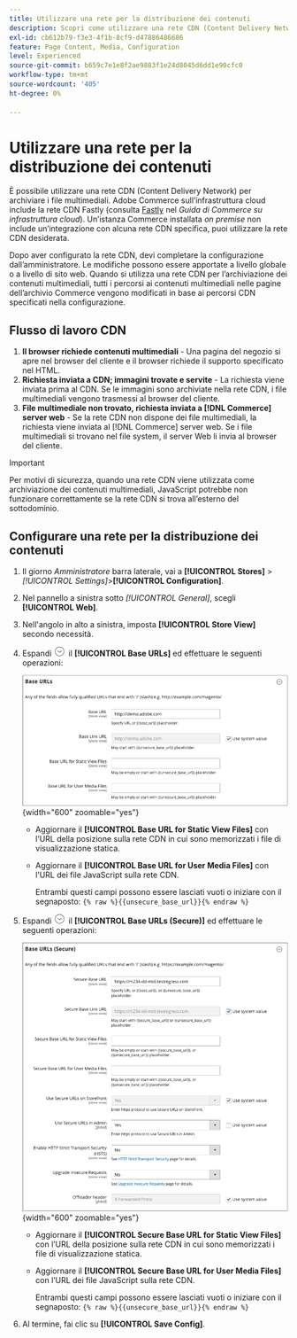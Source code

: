 ```yaml
---
title: Utilizzare una rete per la distribuzione dei contenuti
description: Scopri come utilizzare una rete CDN (Content Delivery Network) per archiviare i file multimediali.
exl-id: cb612b79-f3e3-4f1b-8cf9-d47886486686
feature: Page Content, Media, Configuration
level: Experienced
source-git-commit: b659c7e1e8f2ae9883f1e24d8045d6dd1e90cfc0
workflow-type: tm+mt
source-wordcount: '405'
ht-degree: 0%

---
```


# Utilizzare una rete per la distribuzione dei contenuti

È possibile utilizzare una rete CDN (Content Delivery Network) per archiviare i file multimediali. Adobe Commerce sull’infrastruttura cloud include la rete CDN Fastly (consulta [Fastly](https://experienceleague.adobe.com/docs/commerce-cloud-service/user-guide/cdn/fastly.html) nel _Guida di Commerce su infrastruttura cloud_). Un’istanza Commerce installata _on premise_ non include un’integrazione con alcuna rete CDN specifica, puoi utilizzare la rete CDN desiderata.

Dopo aver configurato la rete CDN, devi completare la configurazione dall’amministratore. Le modifiche possono essere apportate a livello globale o a livello di sito web. Quando si utilizza una rete CDN per l’archiviazione dei contenuti multimediali, tutti i percorsi ai contenuti multimediali nelle pagine dell’archivio Commerce vengono modificati in base ai percorsi CDN specificati nella configurazione.

## Flusso di lavoro CDN

1. **Il browser richiede contenuti multimediali** - Una pagina del negozio si apre nel browser del cliente e il browser richiede il supporto specificato nel HTML.
1. **Richiesta inviata a CDN; immagini trovate e servite** - La richiesta viene inviata prima al CDN. Se le immagini sono archiviate nella rete CDN, i file multimediali vengono trasmessi al browser del cliente.
1. **File multimediale non trovato, richiesta inviata a [!DNL Commerce] server web** - Se la rete CDN non dispone dei file multimediali, la richiesta viene inviata al [!DNL Commerce] server web. Se i file multimediali si trovano nel file system, il server Web li invia al browser del cliente.

>[!IMPORTANT]
>
>Per motivi di sicurezza, quando una rete CDN viene utilizzata come archiviazione dei contenuti multimediali, JavaScript potrebbe non funzionare correttamente se la rete CDN si trova all’esterno del sottodominio.

## Configurare una rete per la distribuzione dei contenuti

1. Il giorno _Amministratore_ barra laterale, vai a **[!UICONTROL Stores]** > _[!UICONTROL Settings]_>**[!UICONTROL Configuration]**.

1. Nel pannello a sinistra sotto _[!UICONTROL General]_, scegli **[!UICONTROL Web]**.

1. Nell&#39;angolo in alto a sinistra, imposta **[!UICONTROL Store View]** secondo necessità.

1. Espandi ![Selettore di espansione](../assets/icon-display-expand.png) il **[!UICONTROL Base URLs]** ed effettuare le seguenti operazioni:

   ![Configurazione generale: URL della base web](./assets/web-base-urls.png){width="600" zoomable="yes"}

   - Aggiornare il **[!UICONTROL Base URL for Static View Files]** con l’URL della posizione sulla rete CDN in cui sono memorizzati i file di visualizzazione statica.

   - Aggiornare il **[!UICONTROL Base URL for User Media Files]** con l’URL dei file JavaScript sulla rete CDN.

     Entrambi questi campi possono essere lasciati vuoti o iniziare con il segnaposto: `{% raw %}{{unsecure_base_url}}{% endraw %}`

1. Espandi ![Selettore di espansione](../assets/icon-display-expand.png) il **[!UICONTROL Base URLs (Secure)]** ed effettuare le seguenti operazioni:

   ![Configurazione generale - URL della base web (protetti)](./assets/web-base-urls-secure.png){width="600" zoomable="yes"}

   - Aggiornare il **[!UICONTROL Secure Base URL for Static View Files]** con l’URL della posizione sulla rete CDN in cui sono memorizzati i file di visualizzazione statica.

   - Aggiornare il **[!UICONTROL Secure Base URL for User Media Files]** con l’URL dei file JavaScript sulla rete CDN.

     Entrambi questi campi possono essere lasciati vuoti o iniziare con il segnaposto: `{% raw %}{{unsecure_base_url}}{% endraw %}`

1. Al termine, fai clic su **[!UICONTROL Save Config]**.
